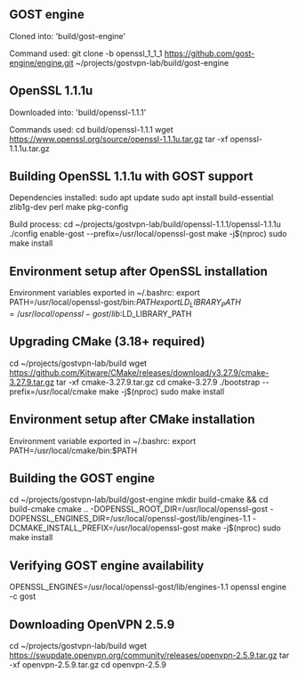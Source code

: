 ## GOST engine

Cloned into: 'build/gost-engine'

Command used: git clone -b openssl_1_1_1 https://github.com/gost-engine/engine.git ~/projects/gostvpn-lab/build/gost-engine

## OpenSSL 1.1.1u

Downloaded into: 'build/openssl-1.1.1'

Commands used:
cd build/openssl-1.1.1
wget https://www.openssl.org/source/openssl-1.1.1u.tar.gz
tar -xf openssl-1.1.1u.tar.gz 

## Building OpenSSL 1.1.1u with GOST support

Dependencies installed:
sudo apt update
sudo apt install build-essential zlib1g-dev perl make pkg-config

Build process:
cd ~/projects/gostvpn-lab/build/openssl-1.1.1/openssl-1.1.1u
./config enable-gost --prefix=/usr/local/openssl-gost
make -j$(nproc)
sudo make install

## Environment setup after OpenSSL installation

Environment variables exported in ~/.bashrc:
export PATH=/usr/local/openssl-gost/bin:$PATH
export LD_LIBRARY_PATH=/usr/local/openssl-gost/lib:$LD_LIBRARY_PATH

## Upgrading CMake (3.18+ required)

cd ~/projects/gostvpn-lab/build
wget https://github.com/Kitware/CMake/releases/download/v3.27.9/cmake-3.27.9.tar.gz
tar -xf cmake-3.27.9.tar.gz
cd cmake-3.27.9
./bootstrap --prefix=/usr/local/cmake
make -j$(nproc)
sudo make install

## Environment setup after CMake installation

Environment variable exported in ~/.bashrc:
export PATH=/usr/local/cmake/bin:$PATH

## Building the GOST engine

cd ~/projects/gostvpn-lab/build/gost-engine
mkdir build-cmake && cd build-cmake
cmake .. -DOPENSSL_ROOT_DIR=/usr/local/openssl-gost -DOPENSSL_ENGINES_DIR=/usr/local/openssl-gost/lib/engines-1.1 -DCMAKE_INSTALL_PREFIX=/usr/local/openssl-gost
make -j$(nproc)
sudo make install

## Verifying GOST engine availability

OPENSSL_ENGINES=/usr/local/openssl-gost/lib/engines-1.1 openssl engine -c gost

## Downloading OpenVPN 2.5.9

cd ~/projects/gostvpn-lab/build
wget https://swupdate.openvpn.org/community/releases/openvpn-2.5.9.tar.gz
tar -xf openvpn-2.5.9.tar.gz
cd openvpn-2.5.9
